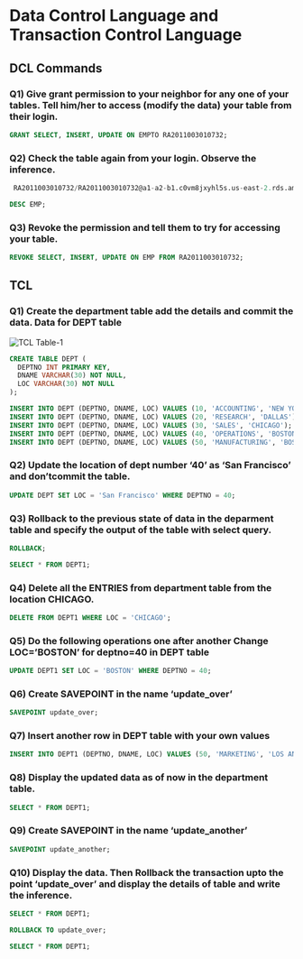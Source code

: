 # Data Control Language and Transaction Control Language

## DCL Commands

### Q1) Give grant permission to your neighbor for any one of your tables. Tell him/her to access (modify the data) your table from their login.

``` sql
GRANT SELECT, INSERT, UPDATE ON EMPTO RA2011003010732;
```

### Q2) Check the table again from your login. Observe the inference.

``` sql
 RA2011003010732/RA2011003010732@a1-a2-b1.c0vm8jxyhl5s.us-east-2.rds.amazonaws.com:1521/orcl
```

``` sql
DESC EMP;
```
### Q3) Revoke the permission and tell them to try for accessing your table.

``` sql
REVOKE SELECT, INSERT, UPDATE ON EMP FROM RA2011003010732;
```

## TCL

### Q1) Create the department table add the details and commit the data. Data for DEPT table
![TCL Table-1](https://user-images.githubusercontent.com/69889418/221097302-33d3fe54-ef30-4550-9e3d-5f033ea5977f.png)
``` sql
CREATE TABLE DEPT (
  DEPTNO INT PRIMARY KEY,
  DNAME VARCHAR(30) NOT NULL,
  LOC VARCHAR(30) NOT NULL
);

INSERT INTO DEPT (DEPTNO, DNAME, LOC) VALUES (10, 'ACCOUNTING', 'NEW YORK');
INSERT INTO DEPT (DEPTNO, DNAME, LOC) VALUES (20, 'RESEARCH', 'DALLAS');
INSERT INTO DEPT (DEPTNO, DNAME, LOC) VALUES (30, 'SALES', 'CHICAGO');
INSERT INTO DEPT (DEPTNO, DNAME, LOC) VALUES (40, 'OPERATIONS', 'BOSTON');
INSERT INTO DEPT (DEPTNO, DNAME, LOC) VALUES (50, 'MANUFACTURING', 'BOSTON');

```

### Q2) Update the location of dept number ‘40’ as ‘San Francisco’ and don’tcommit the table.

``` sql
UPDATE DEPT SET LOC = 'San Francisco' WHERE DEPTNO = 40;
```

### Q3) Rollback to the previous state of data in the deparment table and specify the output of the table with select query.
```SQL
ROLLBACK;
```
```SQL
SELECT * FROM DEPT1;
```

### Q4) Delete all the ENTRIES from department table from the location CHICAGO.
```SQL
DELETE FROM DEPT1 WHERE LOC = 'CHICAGO';
```

### Q5) Do the following operations one after another Change LOC=’BOSTON’ for deptno=40 in DEPT table
```SQL
UPDATE DEPT1 SET LOC = 'BOSTON' WHERE DEPTNO = 40;
```
### Q6) Create SAVEPOINT in the name ‘update_over’
```SQL
SAVEPOINT update_over;
```
### Q7) Insert another row in DEPT table with your own values
```SQL
INSERT INTO DEPT1 (DEPTNO, DNAME, LOC) VALUES (50, 'MARKETING', 'LOS ANGELES');
```
### Q8) Display the updated data as of now in the department table.
```SQL
SELECT * FROM DEPT1;
```
### Q9) Create SAVEPOINT in the name ‘update_another’
```SQL
SAVEPOINT update_another;
```

### Q10) Display the data. Then Rollback the transaction upto the point ‘update_over’ and display the details of table and write the inference.
```SQL
SELECT * FROM DEPT1;
```
```SQL
ROLLBACK TO update_over;
```
```SQL
SELECT * FROM DEPT1;
